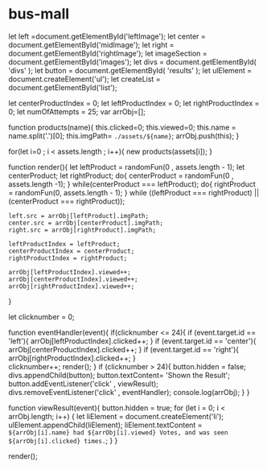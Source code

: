 # bus-mall

let left =document.getElementById('leftImage');
let center = document.getElementById('midImage');
let right = document.getElementById('rightImage');
let imageSection = document.getElementById('images');
let divs = document.getElementById( 'divs' );
let button = document.getElementById( 'results' );
let ulElement = document.createElement('ul');
let createList = document.getElementById('list');

let centerProductIndex = 0;
let leftProductIndex = 0;
let rightProductIndex = 0;
let numOfAttempts = 25;
var arrObj=[];

function products(name){
    this.clicked=0;
    this.viewed=0;
    this.name = name.split('.')[0];
    this.imgPath= `./assets/${name}`;
    arrObj.push(this);
}



for(let i=0 ; i < assets.length ; i++){
    new products(assets[i]);
}

function render(){
    let leftProduct = randomFun(0 , assets.length - 1);
    let centerProduct;
    let rightProduct;
    do{
        centerProduct = randomFun(0 , assets.length -1);
    }
    while(centerProduct === leftProduct);
    do{
        rightProduct = randomFun(0, assets.length - 1);
    }
    while ((leftProduct === rightProduct) || (centerProduct === rightProduct));

    left.src = arrObj[leftProduct].imgPath;
    center.src = arrObj[centerProduct].imgPath;
    right.src = arrObj[rightProduct].imgPath;

    leftProductIndex = leftProduct;
    centerProductIndex = centerProduct;
    rightProductIndex = rightProduct;

    arrObj[leftProductIndex].viewed++;
    arrObj[centerProductIndex].viewed++;
    arrObj[rightProductIndex].viewed++;

}

let clicknumber = 0;

function eventHandler(event){
    if(clicknumber <= 24){
        if (event.target.id == 'left'){
            arrObj[leftProductIndex].clicked++;
        }
        if (event.target.id == 'center'){                
            arrObj[centerProductIndex].clicked++;
        }
        if (event.target.id == 'right'){
            arrObj[rightProductIndex].clicked++;
        }   
        clicknumber++;
        render();
    }
    if (clicknumber > 24){
        button.hidden = false;
        divs.appendChild(button);
        button.textContent= 'Shown the Result';
        button.addEventListener('click' , viewResult);
        divs.removeEventListener('click' , eventHandler);
        console.log(arrObj);
    }
}

function viewResult(event){
    button.hidden = true;
    for (let i = 0; i < arrObj.length; i++) {
        let liElement = document.createElement('li');
        ulElement.appendChild(liElement);
        liElement.textContent = `${arrObj[i].name} had ${arrObj[i].viewed} Votes, and was seen ${arrObj[i].clicked} times.`;
      }
}

render();
